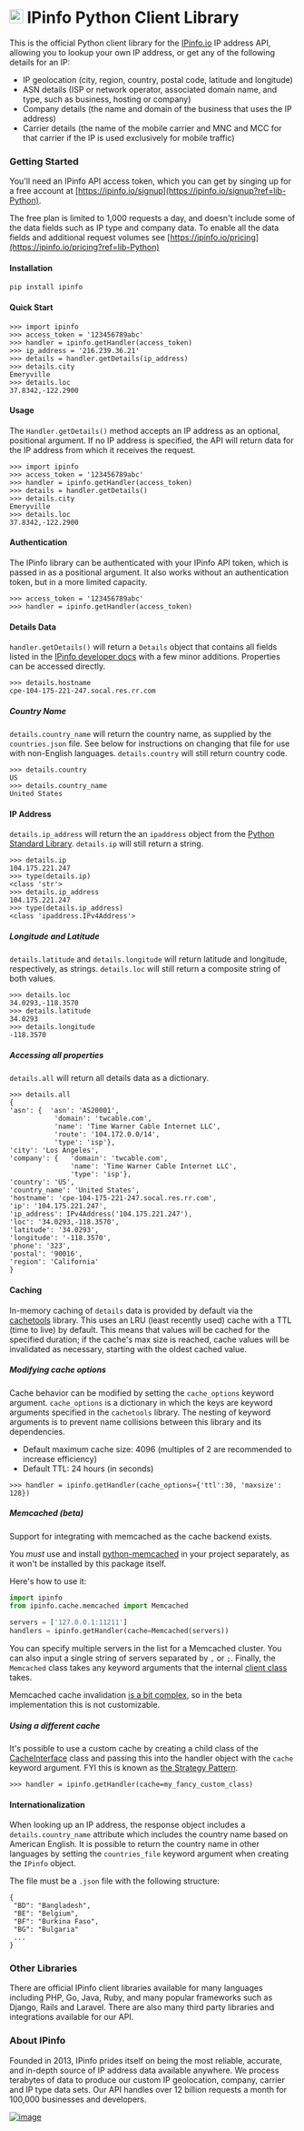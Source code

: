 # [<img src="https://ipinfo.io/static/ipinfo-small.svg" alt="IPinfo" width="24"/>](https://ipinfo.io/) IPinfo Python Client Library

This is the official Python client library for the [IPinfo.io](https://ipinfo.io) IP address API, allowing you to lookup your own IP address, or get any of the following details for an IP:
 - IP geolocation (city, region, country, postal code, latitude and longitude)
 - ASN details (ISP or network operator, associated domain name, and type, such as business, hosting or company)
 - Company details (the name and domain of the business that uses the IP address)
 - Carrier details (the name of the mobile carrier and MNC and MCC for that carrier if the IP is used exclusively for mobile traffic)


### Getting Started

You'll need an IPinfo API access token, which you can get by singing up for a free account at [https://ipinfo.io/signup](https://ipinfo.io/signup?ref=lib-Python).

The free plan is limited to 1,000 requests a day, and doesn't include some of the data fields such as IP type and company data. To enable all the data fields and additional request volumes see [https://ipinfo.io/pricing](https://ipinfo.io/pricing?ref=lib-Python)

#### Installation

```
pip install ipinfo
```

#### Quick Start

```
>>> import ipinfo
>>> access_token = '123456789abc'
>>> handler = ipinfo.getHandler(access_token)
>>> ip_address = '216.239.36.21'
>>> details = handler.getDetails(ip_address)
>>> details.city
Emeryville
>>> details.loc
37.8342,-122.2900
```

#### Usage

The `Handler.getDetails()` method accepts an IP address as an optional, positional argument. If no IP address is specified, the API will return data for the IP address from which it receives the request.

```
>>> import ipinfo
>>> access_token = '123456789abc'
>>> handler = ipinfo.getHandler(access_token)
>>> details = handler.getDetails()
>>> details.city
Emeryville
>>> details.loc
37.8342,-122.2900
```

#### Authentication

The IPinfo library can be authenticated with your IPinfo API token, which is passed in as a positional argument. It also works without an authentication token, but in a more limited capacity.

```
>>> access_token = '123456789abc'
>>> handler = ipinfo.getHandler(access_token)
```

#### Details Data

`handler.getDetails()` will return a `Details` object that contains all fields listed in the [IPinfo developer docs](https://ipinfo.io/developers/responses#full-response) with a few minor additions. Properties can be accessed directly.

```
>>> details.hostname
cpe-104-175-221-247.socal.res.rr.com
```

##### Country Name


`details.country_name` will return the country name, as supplied by the `countries.json` file. See below for instructions on changing that file for use with non-English languages. `details.country` will still return country code.

```
>>> details.country
US
>>> details.country_name
United States
```

#### IP Address


`details.ip_address` will return the an `ipaddress` object from the [Python Standard Library](https://docs.python.org/3/library/ipaddress.html). `details.ip` will still return a string.

```
>>> details.ip
104.175.221.247
>>> type(details.ip)
<class 'str'>
>>> details.ip_address
104.175.221.247
>>> type(details.ip_address)
<class 'ipaddress.IPv4Address'>
```

##### Longitude and Latitude


`details.latitude` and `details.longitude` will return latitude and longitude, respectively, as strings. `details.loc` will still return a composite string of both values.

```
>>> details.loc
34.0293,-118.3570
>>> details.latitude
34.0293
>>> details.longitude
-118.3570
```

##### Accessing all properties

`details.all` will return all details data as a dictionary.

```
>>> details.all
{
'asn': {  'asn': 'AS20001',
           'domain': 'twcable.com',
           'name': 'Time Warner Cable Internet LLC',
           'route': '104.172.0.0/14',
           'type': 'isp'},
'city': 'Los Angeles',
'company': {   'domain': 'twcable.com',
               'name': 'Time Warner Cable Internet LLC',
               'type': 'isp'},
'country': 'US',
'country_name': 'United States',
'hostname': 'cpe-104-175-221-247.socal.res.rr.com',
'ip': '104.175.221.247',
'ip_address': IPv4Address('104.175.221.247'),
'loc': '34.0293,-118.3570',
'latitude': '34.0293',
'longitude': '-118.3570',
'phone': '323',
'postal': '90016',
'region': 'California'
}
```

#### Caching

In-memory caching of `details` data is provided by default via the [cachetools](https://cachetools.readthedocs.io/en/latest/) library. This uses an LRU (least recently used) cache with a TTL (time to live) by default. This means that values will be cached for the specified duration; if the cache's max size is reached, cache values will be invalidated as necessary, starting with the oldest cached value.

##### Modifying cache options

Cache behavior can be modified by setting the `cache_options` keyword argument. `cache_options` is a dictionary in which the keys are keyword arguments specified in the `cachetools` library. The nesting of keyword arguments is to prevent name collisions between this library and its dependencies.

* Default maximum cache size: 4096 (multiples of 2 are recommended to increase efficiency)
* Default TTL: 24 hours (in seconds)

```
>>> handler = ipinfo.getHandler(cache_options={'ttl':30, 'maxsize': 128})
```

##### Memcached (beta)

Support for integrating with memcached as the cache backend exists.

You _must_ use and install [python-memcached](https://github.com/linsomniac/python-memcached) in your project separately, as it won't be installed by this package itself.

Here's how to use it:

```python
import ipinfo
from ipinfo.cache.memcached import Memcached

servers = ['127.0.0.1:11211']
handlers = ipinfo.getHandler(cache=Memcached(servers))
```

You can specify multiple servers in the list for a Memcached cluster. You can also input a single string of servers separated by `,` or `;`. Finally, the `Memcached` class takes any keyword arguments that the internal [client class](https://github.com/linsomniac/python-memcached/blob/release-1.57/memcache.py#L168-L174) takes.

Memcached cache invalidation [is a bit complex](https://github.com/memcached/memcached/wiki/Programming#cache-invalidation), so in the beta implementation this is not customizable.

##### Using a different cache

It's possible to use a custom cache by creating a child class of the [CacheInterface](https://github.com/ipinfo/python/blob/master/ipinfo_wrapper/cache/interface.py) class and passing this into the handler object with the `cache` keyword argument. FYI this is known as [the Strategy Pattern](https://sourcemaking.com/design_patterns/strategy).

```
>>> handler = ipinfo.getHandler(cache=my_fancy_custom_class)
```

#### Internationalization

When looking up an IP address, the response object includes a `details.country_name` attribute which includes the country name based on American English. It is possible to return the country name in other languages by setting the `countries_file` keyword argument when creating the `IPinfo` object.

The file must be a `.json` file with the following structure:

```
{
 "BD": "Bangladesh",
 "BE": "Belgium",
 "BF": "Burkina Faso",
 "BG": "Bulgaria"
 ...
}
```

### Other Libraries

There are official IPinfo client libraries available for many languages including PHP, Go, Java, Ruby, and many popular frameworks such as Django, Rails and Laravel. There are also many third party libraries and integrations available for our API.

### About IPinfo

Founded in 2013, IPinfo prides itself on being the most reliable, accurate, and in-depth source of IP address data available anywhere. We process terabytes of data to produce our custom IP geolocation, company, carrier and IP type data sets. Our API handles over 12 billion requests a month for 100,000 businesses and developers.

[![image](https://avatars3.githubusercontent.com/u/15721521?s=128&u=7bb7dde5c4991335fb234e68a30971944abc6bf3&v=4)](https://ipinfo.io/)
